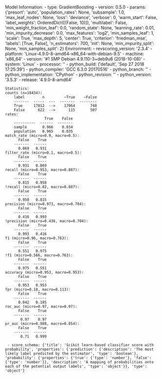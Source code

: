 Model Information:
	 - type: GradientBoosting
	 - version: 0.5.0
	 - params: {'presort': 'auto', 'population_rates': None, 'subsample': 1.0, 'max_leaf_nodes': None, 'loss': 'deviance', 'verbose': 0, 'warm_start': False, 'label_weights': OrderedDict([(False, 10)]), 'multilabel': False, 'min_weight_fraction_leaf': 0.0, 'random_state': None, 'learning_rate': 0.01, 'min_impurity_decrease': 0.0, 'max_features': 'log2', 'min_samples_leaf': 1, 'scale': True, 'max_depth': 5, 'center': True, 'criterion': 'friedman_mse', 'labels': [True, False], 'n_estimators': 700, 'init': None, 'min_impurity_split': None, 'min_samples_split': 2}
	Environment:
	 - revscoring_version: '2.3.4'
	 - platform: 'Linux-4.9.0-8-amd64-x86_64-with-debian-9.5'
	 - machine: 'x86_64'
	 - version: '#1 SMP Debian 4.9.110-3+deb9u6 (2018-10-08)'
	 - system: 'Linux'
	 - processor: ''
	 - python_build: ('default', 'Sep 27 2018 17:25:39')
	 - python_compiler: 'GCC 6.3.0 20170516'
	 - python_branch: ''
	 - python_implementation: 'CPython'
	 - python_revision: ''
	 - python_version: '3.5.3'
	 - release: '4.9.0-8-amd64'
	
	Statistics:
	counts (n=18434):
		label        n         ~True    ~False
		-------  -----  ---  -------  --------
		True     17812  -->    17064       748
		False      622  -->      115       507
	rates:
		              True    False
		----------  ------  -------
		sample       0.966    0.034
		population   0.965    0.035
	match_rate (micro=0.9, macro=0.5):
		  False    True
		-------  ------
		  0.069   0.931
	filter_rate (micro=0.1, macro=0.5):
		  False    True
		-------  ------
		  0.931   0.069
	recall (micro=0.953, macro=0.887):
		  False    True
		-------  ------
		  0.815   0.958
	!recall (micro=0.82, macro=0.887):
		  False    True
		-------  ------
		  0.958   0.815
	precision (micro=0.973, macro=0.704):
		  False    True
		-------  ------
		  0.416   0.993
	!precision (micro=0.436, macro=0.704):
		  False    True
		-------  ------
		  0.993   0.416
	f1 (micro=0.96, macro=0.763):
		  False    True
		-------  ------
		  0.551   0.975
	!f1 (micro=0.566, macro=0.763):
		  False    True
		-------  ------
		  0.975   0.551
	accuracy (micro=0.953, macro=0.953):
		  False    True
		-------  ------
		  0.953   0.953
	fpr (micro=0.18, macro=0.113):
		  False    True
		-------  ------
		  0.042   0.185
	roc_auc (micro=0.97, macro=0.97):
		  False    True
		-------  ------
		   0.97    0.97
	pr_auc (micro=0.988, macro=0.854):
		  False    True
		-------  ------
		   0.71   0.999
	
	 - score_schema: {'title': 'Scikit learn-based classifier score with probability', 'properties': {'prediction': {'description': 'The most likely label predicted by the estimator', 'type': 'boolean'}, 'probability': {'properties': {'true': {'type': 'number'}, 'false': {'type': 'number'}}, 'description': 'A mapping of probabilities onto each of the potential output labels', 'type': 'object'}}, 'type': 'object'}

